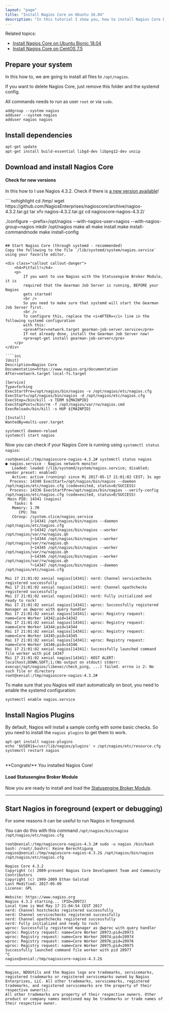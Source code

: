 ```yaml
---
layout: "page"
title: "Install Nagios Core on Ubuntu 16.04"
description: "In this tutorial I show you, how to install Nagios Core by yourself"
---
```


Related topics:

- <a href="{{ site.url }}/tutorials/install-nagios4-bionic">Install Nagios Core on Ubuntu Bionic 18.04</a>
- <a href="{{ site.url }}/tutorials/install-nagios4-centos7">Install Nagios Core on CentOS 7.5</a>

## Prepare your system
In this how to, we are going to install all files to `/opt/nagios`.

If you want to delete Nagios Core, just remove this folder and the systemd config.

All commands needs to run as user `root` or via `sudo`.

````nohighlight
addgroup --system nagios
adduser --system nagios
adduser nagios nagios
````

## Install dependencies

````bash
apt-get update
apt-get install build-essential libgd-dev libpng12-dev unzip
````

## Download and install Nagios Core
<div class="callout callout-info">
    <h4>Check for new versions</h4>
    <p>
        In this how to I use Nagios 4.3.2. Check if there is
        <a href="https://github.com/NagiosEnterprises/nagioscore/releases" target="_blank">a new version available</a>!
    </p>
</div>
````nohighlight
cd /tmp/
wget https://github.com/NagiosEnterprises/nagioscore/archive/nagios-4.3.2.tar.gz
tar xfv nagios-4.3.2.tar.gz
cd nagioscore-nagios-4.3.2/

./configure --prefix=/opt/nagios --with-nagios-user=nagios --with-nagios-group=nagios
mkdir /opt/nagios
make all
make install
make install-commandmode
make install-config
````

## Start Nagios Core (through systemd - recommended)
Copy the following to the file `/lib/systemd/system/nagios.service` using your favorite editor.

<div class="callout callout-danger">
    <h4>Pitfall!</h4>
    <p>
        If you want to use Nagios with the Statusengine Broker Module, it is
        required that the Gearman Job Server is running, BEFORE your Nagios
        gets started!
        <br />
        So you need to make sure that systemd will start the Gearman Job Server first.
        <br />
        To configure this, replace the <i>AFTER=</i> line in the following systemd configuration
        with this:
        <pre>After=network.target gearman-job-server.service</pre>
        If not already done, install the Gearman Job Server now!
        <pre>apt-get install gearman-job-server</pre>
    </p>
</div>

````ini
[Unit]
Description=Nagios Core
Documentation=https://www.nagios.org/documentation
After=network.target local-fs.target

[Service]
Type=forking
ExecStartPre=/opt/nagios/bin/nagios -v /opt/nagios/etc/nagios.cfg
ExecStart=/opt/nagios/bin/nagios -d /opt/nagios/etc/nagios.cfg
ExecStop=/bin/kill -s TERM ${MAINPID}
ExecStopPost=/bin/rm -f /opt/nagios/var/rw/nagios.cmd
ExecReload=/bin/kill -s HUP ${MAINPID}

[Install]
WantedBy=multi-user.target
````


````nohighlight
systemctl daemon-reload
systemctl start nagios
````

Now you can check if your Nagios Core is running using `systemctl status nagios`:
````nohighlight
root@xenial:/tmp/nagioscore-nagios-4.3.2# systemctl status nagios
● nagios.service - Nagios network monitor
   Loaded: loaded (/lib/systemd/system/nagios.service; disabled; vendor preset: enabled)
   Active: active (running) since Mi 2017-05-17 21:01:02 CEST; 3s ago
  Process: 14340 ExecStart=/opt/nagios/bin/nagios --daemon /opt/nagios/etc/nagios.cfg (code=exited, status=0/SUCCESS)
  Process: 14336 ExecStartPre=/opt/nagios/bin/nagios --verify-config /opt/nagios/etc/nagios.cfg (code=exited, status=0/SUCCESS)
 Main PID: 14341 (nagios)
    Tasks: 6
   Memory: 1.7M
      CPU: 7ms
   CGroup: /system.slice/nagios.service
           ├─14341 /opt/nagios/bin/nagios --daemon /opt/nagios/etc/nagios.cfg
           ├─14342 /opt/nagios/bin/nagios --worker /opt/nagios/var/rw/nagios.qh
           ├─14344 /opt/nagios/bin/nagios --worker /opt/nagios/var/rw/nagios.qh
           ├─14345 /opt/nagios/bin/nagios --worker /opt/nagios/var/rw/nagios.qh
           ├─14346 /opt/nagios/bin/nagios --worker /opt/nagios/var/rw/nagios.qh
           └─14347 /opt/nagios/bin/nagios --daemon /opt/nagios/etc/nagios.cfg

Mai 17 21:01:02 xenial nagios[14341]: nerd: Channel servicechecks registered successfully
Mai 17 21:01:02 xenial nagios[14341]: nerd: Channel opathchecks registered successfully
Mai 17 21:01:02 xenial nagios[14341]: nerd: Fully initialized and ready to rock!
Mai 17 21:01:02 xenial nagios[14341]: wproc: Successfully registered manager as @wproc with query handler
Mai 17 21:01:02 xenial nagios[14341]: wproc: Registry request: name=Core Worker 14342;pid=14342
Mai 17 21:01:02 xenial nagios[14341]: wproc: Registry request: name=Core Worker 14344;pid=14344
Mai 17 21:01:02 xenial nagios[14341]: wproc: Registry request: name=Core Worker 14345;pid=14345
Mai 17 21:01:02 xenial nagios[14341]: wproc: Registry request: name=Core Worker 14346;pid=14346
Mai 17 21:01:02 xenial nagios[14341]: Successfully launched command file worker with pid 14347
Mai 17 21:01:02 xenial nagios[14341]: HOST ALERT: localhost;DOWN;SOFT;1;(No output on stdout) stderr: execvp(/opt/nagios/libexec/check_ping, ...) failed. errno is 2: No such file or directory
root@xenial:/tmp/nagioscore-nagios-4.3.2#
````
To make sure that you Nagios will start automatically on boot, you need to
enable the systemd configuration:
````nohighlight
systemctl enable nagios.service
````

## Install Nagios Plugins
By default, Nagios will install a sample config with some basic checks.
So you need to install the `nagios plugins` to get them to work.
````nohighlight
apt-get install nagios-plugins
echo '$USER1$=/usr/lib/nagios/plugins' > /opt/nagios/etc/resource.cfg
systemctl restart nagios
````

<br />
**Congrats!** You installed Nagios Core!

<div class="callout callout-info">
    <h4>Load Statusengine Broker Module</h4>
    <p>
        Now you are ready to install and load the
        <a href="{{ site.url }}/broker">Statusengine Broker Module</a>.
    </p>
</div>

---

## Start Nagios in foreground (expert or debugging)
For some reasons it can be useful  to run Nagios in foreground.

You can do this with this command `/opt/nagios/bin/nagios /opt/nagios/etc/nagios.cfg`
````nohighlight
root@xenial:/tmp/nagioscore-nagios-4.3.2# sudo -u nagios /bin/bash
bash: /root/.bashrc: Keine Berechtigung
nagios@xenial:/tmp/nagioscore-nagios-4.3.2$ /opt/nagios/bin/nagios /opt/nagios/etc/nagios.cfg

Nagios Core 4.3.2
Copyright (c) 2009-present Nagios Core Development Team and Community Contributors
Copyright (c) 1999-2009 Ethan Galstad
Last Modified: 2017-05-09
License: GPL

Website: https://www.nagios.org
Nagios 4.3.2 starting... (PID=20972)
Local time is Wed May 17 21:04:54 CEST 2017
nerd: Channel hostchecks registered successfully
nerd: Channel servicechecks registered successfully
nerd: Channel opathchecks registered successfully
nerd: Fully initialized and ready to rock!
wproc: Successfully registered manager as @wproc with query handler
wproc: Registry request: name=Core Worker 20973;pid=20973
wproc: Registry request: name=Core Worker 20974;pid=20974
wproc: Registry request: name=Core Worker 20976;pid=20976
wproc: Registry request: name=Core Worker 20975;pid=20975
Successfully launched command file worker with pid 20977
^C
nagios@xenial:/tmp/nagioscore-nagios-4.3.2$
````

---

````nohighlight
Nagios, NDOUtils and the Nagios logo are trademarks, servicemarks, registered trademarks or registered servicemarks owned by Nagios Enterprises, LLC. All other trademarks, servicemarks, registered trademarks, and registered servicemarks are the property of their respective owner(s).
All other trademarks are property of their respective owners. Other product or company names mentioned may be trademarks or trade names of their respective owner.
````
